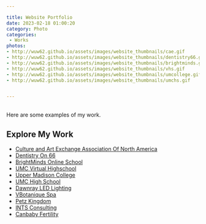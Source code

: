 ```yaml
---

title: Website Portfolio
date: 2023-02-18 01:00:20
category: Photo
categories:
 - Works
photos: 
- http://wuw62.github.io/assets/images/website_thumbnails/cae.gif
- http://wuw62.github.io/assets/images/website_thumbnails/dentistry66.gif
- http://wuw62.github.io/assets/images/website_thumbnails/brightminds.gif
- http://wuw62.github.io/assets/images/website_thumbnails/vhs.gif
- http://wuw62.github.io/assets/images/website_thumbnails/umcollege.gif
- http://wuw62.github.io/assets/images/website_thumbnails/umchs.gif


---
```

<br/>
Here are some examples of my work.

## Explore My Work

- [Culture and Art Exchange Association Of North America](https://caeassociation.com/)
- [Dentistry On 66](https://www.dentistryon66.com/)
- [BrightMinds Online School](https://brightmindsonlineschool.ca/)
- [UMC Virtual Highschool](https://umcvirtualhighschool.com/)
- [Upper Madison College](https://umcollege.ca/)
- [UMC High School](https://umchighschool.com/)
- [Dawnray LED Lighting](https://dawnray.space/)
- [VBotanique Spa](https://vbotanique.com/)
- [Petz Kingdom](https://petzkingdom.ca/)
- [INTS Consulting](https://intscanada.com/)
- [Canbaby Fertility](https://canbaby.ca/)

